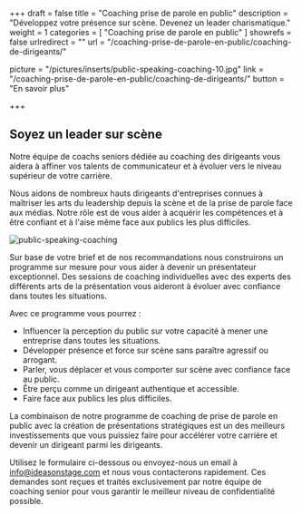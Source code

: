 +++
draft 		= false
title 		= "Coaching prise de parole en public"
description	= "Développez votre présence sur scène. Devenez un leader charismatique."
weight		= 1
categories	= [ "Coaching prise de parole en public" ]
showrefs	= false
urlredirect	= ""
url 		= "/coaching-prise-de-parole-en-public/coaching-de-dirigeants/"

picture		= "/pictures/inserts/public-speaking-coaching-10.jpg"
link			= "/coaching-prise-de-parole-en-public/coaching-de-dirigeants/"
button		= "En savoir plus"

+++

## Soyez un leader sur scène

Notre équipe de coachs seniors dédiée au coaching des dirigeants vous aidera à affiner vos talents de communicateur et à évoluer vers le niveau supérieur de votre carrière.

Nous aidons de nombreux hauts dirigeants d'entreprises connues à maîtriser les arts du leadership depuis la scène et de la prise de parole face aux médias. Notre rôle est de vous aider à acquérir les compétences et à être confiant et à l'aise même face aux publics les plus difficiles.

![public-speaking-coaching][pic1] 

Sur base de votre brief et de nos recommandations nous construirons un programme sur mesure pour vous aider à devenir un présentateur exceptionnel. Des sessions de coaching individuelles avec des experts des différents arts de la présentation vous aideront à évoluer avec confiance dans toutes les situations.

Avec ce programme vous pourrez :

* Influencer la perception du public sur votre capacité à mener une entreprise dans toutes les situations.
* Développer présence et force sur scène sans paraître agressif ou arrogant.
* Parler, vous déplacer et vous comporter sur scène avec confiance face au public.
* Être perçu comme un dirigeant authentique et accessible.
* Faire face aux publics les plus difficiles.

La combinaison de notre programme de coaching de prise de parole en public avec la création de présentations stratégiques est un des meilleurs investissements que vous puissiez faire pour accélérer votre carrière et devenir un dirigeant parmi les dirigeants.

Utilisez le formulaire ci-dessous ou envoyez-nous un email à info@ideasonstage.com et nous vous contacterons rapidement. Ces demandes sont reçues et traités exclusivement par notre équipe de coaching senior pour vous garantir le meilleur niveau de confidentialité possible.

[pic1]: /pictures/public-speaking-coaching/public-speaking-coaching/public-speaking-coaching.jpg